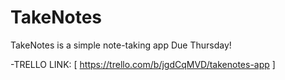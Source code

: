 # TakeNotes
TakeNotes is a simple note-taking app
Due Thursday!

-TRELLO LINK: [ https://trello.com/b/jgdCqMVD/takenotes-app ]